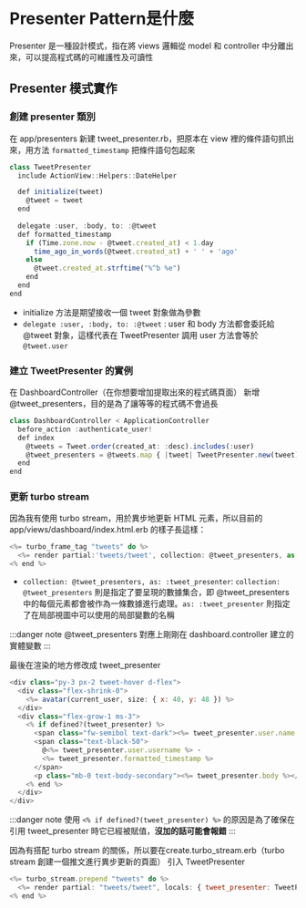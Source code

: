 # Presenter Pattern是什麼
Presenter 是一種設計模式，指在將 views 邏輯從 model 和 controller 中分離出來，可以提高程式碼的可維護性及可讀性

## Presenter 模式實作
### 創建 presenter 類別
在 app/presenters 新建 tweet_presenter.rb，把原本在 view 裡的條件語句抓出來，用方法 `formatted_timestamp` 把條件語句包起來
```js
class TweetPresenter
  include ActionView::Helpers::DateHelper

  def initialize(tweet)
    @tweet = tweet
  end
  
  delegate :user, :body, to: :@tweet
  def formatted_timestamp
    if (Time.zone.now - @tweet.created_at) < 1.day
      time_ago_in_words(@tweet.created_at) + ' ' + 'ago'
    else
      @tweet.created_at.strftime("%^b %e")
    end
  end
end
```
* initialize 方法是期望接收一個 tweet 對象做為參數
* `delegate :user, :body, to: :@tweet` : user 和 body 方法都會委託給 @tweet 對象，這樣代表在 TweetPresenter 調用 user 方法會等於 `@tweet.user`


### 建立 TweetPresenter 的實例
在 DashboardController（在你想要增加提取出來的程式碼頁面） 新增 @tweet_presenters，目的是為了讓等等的程式碼不會過長
```js
class DashboardController < ApplicationController
  before_action :authenticate_user!
  def index 
    @tweets = Tweet.order(created_at: :desc).includes(:user)
    @tweet_presenters = @tweets.map { |tweet| TweetPresenter.new(tweet) }
  end
end
```

### 更新 turbo stream
因為我有使用 turbo stream，用於異步地更新 HTML 元素，所以目前的 app/views/dashboard/index.html.erb 的樣子長這樣：
```js
<%= turbo_frame_tag "tweets" do %>
  <%= render partial:'tweets/tweet', collection: @tweet_presenters, as: :tweet_presenter %>
<% end %>
```
* `collection: @tweet_presenters, as: :tweet_presenter`: `collection: @tweet_presenters` 則是指定了要呈現的數據集合，即 @tweet_presenters 中的每個元素都會被作為一條數據進行處理。`as: :tweet_presenter` 則指定了在局部視圖中可以使用的局部變數的名稱

:::danger note
@tweet_presenters 對應上剛剛在 dashboard.controller 建立的實體變數
:::

最後在渲染的地方修改成 tweet_presenter
```js
<div class="py-3 px-2 tweet-hover d-flex">
  <div class="flex-shrink-0">
    <%= avatar(current_user, size: { x: 48, y: 48 }) %>
  </div>
  <div class="flex-grow-1 ms-3">
    <% if defined?(tweet_presenter) %>
      <span class="fw-semibol text-dark"><%= tweet_presenter.user.name %></span>
      <span class="text-black-50">
        @<%= tweet_presenter.user.username %> ·
        <%= tweet_presenter.formatted_timestamp %>
      </span>
      <p class="mb-0 text-body-secondary"><%= tweet_presenter.body %></p>
    <% end %>
  </div>
</div>
```

:::danger note
使用 `<% if defined?(tweet_presenter) %>` 的原因是為了確保在引用 tweet_presenter 時它已經被賦值，**沒加的話可能會報錯**
:::

因為有搭配 turbo stream 的關係，所以要在create.turbo_stream.erb（turbo stream 創建一個推文進行異步更新的頁面） 引入 TweetPresenter
```js
<%= turbo_stream.prepend "tweets" do %>
  <%= render partial: "tweets/tweet", locals: { tweet_presenter: TweetPresenter.new(@tweet) } %>
<% end %>
```